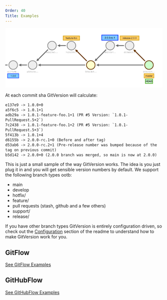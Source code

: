 ```yaml
---
Order: 40
Title: Examples
---
```


![README](img/CommitGraph.png)

At each commit sha GitVersion will calculate:

```shell
e137e9 -> 1.0.0+0
a5f6c5 -> 1.0.1+1
adb29a -> 1.0.1-feature-foo.1+1 (PR #5 Version: `1.0.1-PullRequest.5+2`)
7c2438 -> 1.0.1-feature-foo.1+2 (PR #5 Version: `1.0.1-PullRequest.5+3`)
5f413b -> 1.0.1+4
d6155b -> 2.0.0-rc.1+0 (Before and after tag)
d53ab6 -> 2.0.0-rc.2+1 (Pre-release number was bumped because of the tag on previous commit)
b5d142 -> 2.0.0+0 (2.0.0 branch was merged, so main is now at 2.0.0)
```

This is just a small sample of the way GitVersion works. The idea is you just
plug it in and you will get sensible version numbers by default. We support the
following branch types ootb:

- main
- develop
- hotfix/
- feature/
- pull requests (stash, github and a few others)
- support/
- release/

If you have other branch types GitVersion is entirely configuration driven, so
check out the [Configuration](configuration) section of the readme to
understand how to make GitVersion work for you.

## GitFlow

[See GitFlow Examples](git-branching-strategies/gitflow-examples)

## GitHubFlow

[See GitHubFlow Examples](git-branching-strategies/githubflow-examples)
